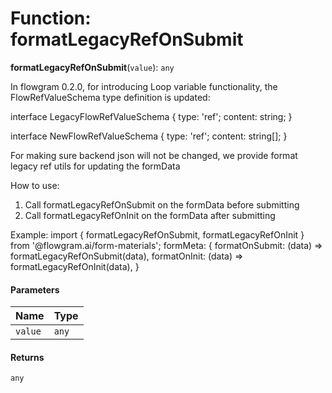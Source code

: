 # Function: formatLegacyRefOnSubmit

**formatLegacyRefOnSubmit**(`value`): `any`

In flowgram 0.2.0, for introducing Loop variable functionality,
the FlowRefValueSchema type definition is updated:

interface LegacyFlowRefValueSchema {
type: 'ref';
content: string;
}

interface NewFlowRefValueSchema {
type: 'ref';
content: string\[];
}

For making sure backend json will not be changed, we provide format legacy ref utils for updating the formData

How to use:

1. Call formatLegacyRefOnSubmit on the formData before submitting
2. Call formatLegacyRefOnInit on the formData after submitting

Example:
import { formatLegacyRefOnSubmit, formatLegacyRefOnInit } from '@flowgram.ai/form-materials';
formMeta: {
formatOnSubmit: (data) => formatLegacyRefOnSubmit(data),
formatOnInit: (data) => formatLegacyRefOnInit(data),
}

#### Parameters

| Name | Type |
| :------ | :------ |
| `value` | `any` |

#### Returns

`any`
